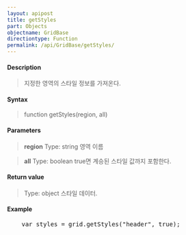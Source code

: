 ```yaml
---
layout: apipost
title: getStyles
part: Objects
objectname: GridBase
directiontype: Function
permalink: /api/GridBase/getStyles/
---
```



#### Description

> 지정한 영역의 스타일 정보를 가져온다.

#### Syntax

> function getStyles(region, all)

#### Parameters

> **region**
> Type: string
> 영역 이름

> **all**
> Type: boolean
> true면 계승된 스타일 값까지 포함한다.

#### Return value

> Type: object
> 스타일 데이터.

#### Example

<pre class="prettyprint">
    var styles = grid.getStyles("header", true);
</pre>

